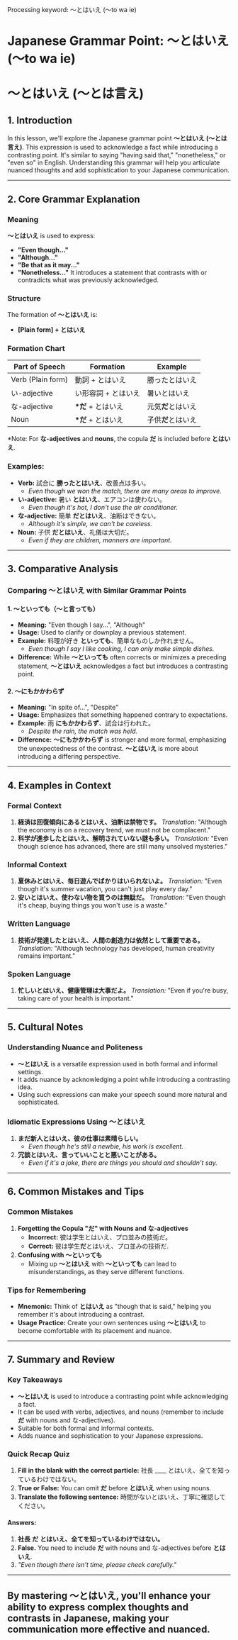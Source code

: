 Processing keyword: ～とはいえ (～to wa ie)
# Japanese Grammar Point: ～とはいえ (～to wa ie)
# ～とはいえ (～とは言え)
## 1. Introduction
In this lesson, we'll explore the Japanese grammar point **～とはいえ (～とは言え)**. This expression is used to acknowledge a fact while introducing a contrasting point. It's similar to saying "having said that," "nonetheless," or "even so" in English. Understanding this grammar will help you articulate nuanced thoughts and add sophistication to your Japanese communication.

---
## 2. Core Grammar Explanation
### Meaning
**～とはいえ** is used to express:
- **"Even though..."**
- **"Although..."**
- **"Be that as it may..."**
- **"Nonetheless..."**
It introduces a statement that contrasts with or contradicts what was previously acknowledged.
### Structure
The formation of **～とはいえ** is:
- **[Plain form] + とはいえ**
### Formation Chart
| **Part of Speech**  | **Formation**            | **Example**                 |
|---------------------|--------------------------|-----------------------------|
| Verb (Plain form)   | 動詞 + とはいえ            | 勝ったとはいえ               |
| い-adjective         | い形容詞 + とはいえ        | 暑いとはいえ                 |
| な-adjective         | **\*だ** + とはいえ        | 元気**だ**とはいえ            |
| Noun                | **\*だ** + とはいえ        | 子供**だ**とはいえ            |
\*Note: For **な-adjectives** and **nouns**, the copula **だ** is included before **とはいえ**.
### Examples:
- **Verb:** 試合に **勝ったとはいえ**、改善点は多い。
  - *Even though we won the match, there are many areas to improve.*
- **い-adjective:** 暑い **とはいえ**、エアコンは使わない。
  - *Even though it's hot, I don't use the air conditioner.*
- **な-adjective:** 簡単 **だとはいえ**、油断はできない。
  - *Although it's simple, we can't be careless.*
- **Noun:** 子供 **だとはいえ**、礼儀は大切だ。
  - *Even if they are children, manners are important.*
---
## 3. Comparative Analysis
### Comparing **～とはいえ** with Similar Grammar Points
#### 1. **～といっても（～と言っても）**
- **Meaning:** "Even though I say...", "Although"
- **Usage:** Used to clarify or downplay a previous statement.
- **Example:** 料理が好き **といっても**、簡単なものしか作れません。
  - *Even though I say I like cooking, I can only make simple dishes.*
- **Difference:** While **～といっても** often corrects or minimizes a preceding statement, **～とはいえ** acknowledges a fact but introduces a contrasting point.
#### 2. **～にもかかわらず**
- **Meaning:** "In spite of...", "Despite"
- **Usage:** Emphasizes that something happened contrary to expectations.
- **Example:** 雨 **にもかかわらず**、試合は行われた。
  - *Despite the rain, the match was held.*
- **Difference:** **～にもかかわらず** is stronger and more formal, emphasizing the unexpectedness of the contrast. **～とはいえ** is more about introducing a differing perspective.
---
## 4. Examples in Context
### Formal Context
1. **経済は回復傾向にあるとはいえ、油断は禁物です。**
   *Translation:* "Although the economy is on a recovery trend, we must not be complacent."
2. **科学が進歩したとはいえ、解明されていない謎も多い。**
   *Translation:* "Even though science has advanced, there are still many unsolved mysteries."
### Informal Context
1. **夏休みとはいえ、毎日遊んでばかりはいられないよ。**
   *Translation:* "Even though it's summer vacation, you can't just play every day."
2. **安いとはいえ、使わない物を買うのは無駄だ。**
   *Translation:* "Even though it's cheap, buying things you won't use is a waste."
### Written Language
1. **技術が発達したとはいえ、人間の創造力は依然として重要である。**
   *Translation:* "Although technology has developed, human creativity remains important."
### Spoken Language
1. **忙しいとはいえ、健康管理は大事だよ。**
   *Translation:* "Even if you're busy, taking care of your health is important."
---
## 5. Cultural Notes
### Understanding Nuance and Politeness
- **～とはいえ** is a versatile expression used in both formal and informal settings.
- It adds nuance by acknowledging a point while introducing a contrasting idea.
- Using such expressions can make your speech sound more natural and sophisticated.
### Idiomatic Expressions Using **～とはいえ**
1. **まだ新人とはいえ、彼の仕事は素晴らしい。**
   - *Even though he's still a newbie, his work is excellent.*
2. **冗談とはいえ、言っていいことと悪いことがある。**
   - *Even if it's a joke, there are things you should and shouldn't say.*
---
## 6. Common Mistakes and Tips
### Common Mistakes
1. **Forgetting the Copula "だ" with Nouns and な-adjectives**
   - **Incorrect:** 彼は学生とはいえ、プロ並みの技術だ。
   - **Correct:** 彼は学生**だ**とはいえ、プロ並みの技術だ.
2. **Confusing with **～といっても****
   - Mixing up **～とはいえ** with **～といっても** can lead to misunderstandings, as they serve different functions.
### Tips for Remembering
- **Mnemonic:** Think of **とはいえ** as "though that is said," helping you remember it's about introducing a contrast.
- **Usage Practice:** Create your own sentences using **～とはいえ** to become comfortable with its placement and nuance.
---
## 7. Summary and Review
### Key Takeaways
- **～とはいえ** is used to introduce a contrasting point while acknowledging a fact.
- It can be used with verbs, adjectives, and nouns (remember to include **だ** with nouns and な-adjectives).
- Suitable for both formal and informal contexts.
- Adds nuance and sophistication to your Japanese expressions.
### Quick Recap Quiz
1. **Fill in the blank with the correct particle:**
   社長 ____ とはいえ、全てを知っているわけではない。
2. **True or False:**
   You can omit **だ** before **とはいえ** when using nouns.
3. **Translate the following sentence:**
   時間がないとはいえ、丁寧に確認してください。
#### Answers:
1. **社長** **だ** **とはいえ、全てを知っているわけではない。**
2. **False.** You need to include **だ** with nouns and な-adjectives before **とはいえ**.
3. *"Even though there isn't time, please check carefully."*
---
By mastering **～とはいえ**, you'll enhance your ability to express complex thoughts and contrasts in Japanese, making your communication more effective and nuanced.
---

